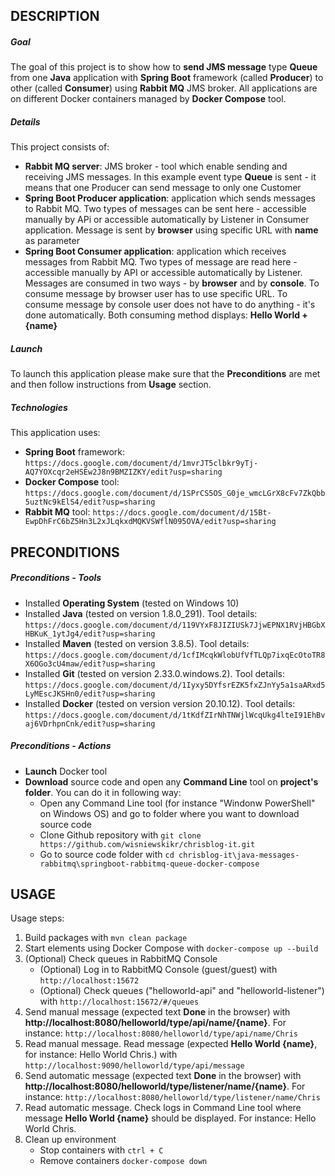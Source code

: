 DESCRIPTION
-----------

##### Goal
The goal of this project is to show how to **send JMS message** type **Queue** from one **Java** application with **Spring Boot** framework (called **Producer**) to other (called **Consumer**) using **Rabbit MQ** JMS broker. All applications are on different Docker containers managed by **Docker Compose** tool.

##### Details
This project consists of:
* **Rabbit MQ server**: JMS broker - tool which enable sending and receiving JMS messages. In this example event type **Queue** is sent - it means that one Producer can send message to only one Customer
* **Spring Boot Producer application**: application which sends messages to Rabbit MQ. Two types of messages can be sent here - accessible manually by APi or accessible automatically by Listener in Consumer application. Message is sent by **browser** using specific URL with **name** as parameter
* **Spring Boot Consumer application**: application which receives messages from Rabbit MQ. Two types of message are read here - accessible manually by API or accessible automatically by Listener. Messages are consumed in two ways - by **browser** and by **console**. To consume message by browser user has to use specific URL. To consume message by console user does not have to do anything - it's done automatically. Both consuming method displays: **Hello World + {name}**

##### Launch
To launch this application please make sure that the **Preconditions** are met and then follow instructions from **Usage** section.

##### Technologies
This application uses:
* **Spring Boot** framework: `https://docs.google.com/document/d/1mvrJT5clbkr9yTj-AQ7YOXcqr2eHSEw2J8n9BMZIZKY/edit?usp=sharing`
* **Docker Compose** tool: `https://docs.google.com/document/d/1SPrCS5OS_G0je_wmcLGrX8cFv7ZkQbb5uztNc9kElS4/edit?usp=sharing`
* **Rabbit MQ** tool: `https://docs.google.com/document/d/15Bt-EwpDhFrC6bZ5Hn3L2xJLqkxdMQKVSWflN095OVA/edit?usp=sharing`

PRECONDITIONS
-------------

##### Preconditions - Tools
* Installed **Operating System** (tested on Windows 10)
* Installed **Java** (tested on version 1.8.0_291). Tool details: `https://docs.google.com/document/d/119VYxF8JIZIUSk7JjwEPNX1RVjHBGbXHBKuK_1ytJg4/edit?usp=sharing`
* Installed **Maven** (tested on version 3.8.5). Tool details: `https://docs.google.com/document/d/1cfIMcqkWlobUfVfTLQp7ixqEcOtoTR8X6OGo3cU4maw/edit?usp=sharing`
* Installed **Git** (tested on version 2.33.0.windows.2). Tool details: `https://docs.google.com/document/d/1Iyxy5DYfsrEZK5fxZJnYy5a1saARxd5LyMEscJKSHn0/edit?usp=sharing`
* Installed **Docker** (tested on version version 20.10.12). Tool details: `https://docs.google.com/document/d/1tKdfZIrNhTNWjlWcqUkg4lteI91EhBvaj6VDrhpnCnk/edit?usp=sharing`

##### Preconditions - Actions
* **Launch** Docker tool
* **Download** source code and open any **Command Line** tool on **project's folder**. You can do it in following way:
    * Open any Command Line tool (for instance "Windonw PowerShell" on Windows OS) and go to folder where you want to download source code 
    * Clone Github repository with `git clone https://github.com/wisniewskikr/chrisblog-it.git`
    * Go to source code folder with `cd chrisblog-it\java-messages-rabbitmq\springboot-rabbitmq-queue-docker-compose`


USAGE
-----

Usage steps:
1. Build packages with `mvn clean package`
1. Start elements using Docker Compose with `docker-compose up --build`
1. (Optional) Check queues in RabbitMQ Console
     * (Optional) Log in to RabbitMQ Console (guest/guest) with `http://localhost:15672`
     * (Optional) Check queues ("helloworld-api" and "helloworld-listener") with `http://localhost:15672/#/queues`
1. Send manual message (expected text **Done** in the browser) with **http://localhost:8080/helloworld/type/api/name/{name}**. For instance: `http://localhost:8080/helloworld/type/api/name/Chris`
1. Read manual message. Read message (expected **Hello World {name}**, for instance: Hello World Chris.) with `http://localhost:9090/helloworld/type/api/message`
1. Send automatic message (expected text **Done** in the browser) with **http://localhost:8080/helloworld/type/listener/name/{name}**. For instance: `http://localhost:8080/helloworld/type/listener/name/Chris`
1. Read automatic message. Check logs in Command Line tool where message **Hello World {name}** should be displayed. For instance: Hello World Chris.
1. Clean up environment
    * Stop containers with `ctrl + C`
    * Remove containers `docker-compose down`